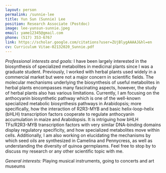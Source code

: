 ```yaml
---
layout: person
permalink: /sunnie-lee
title: Yun Sun (Sunnie) Lee
position: Research Associate (Postdoc)
image: lee-yunsun-sunnie.jpeg
email: yame12345@gmail.com
phone: (517) 353-6767 
link: https://scholar.google.com/citations?user=ZUjBlygAAAAJ&hl=en
cv: Curriculum Vitae-02132020_Sunnie.pdf
---
```


*Professional interests and goals:* I have been largely interested in the biosynthesis of specialized metabolites in medicinal plants since I was a graduate student. Previously, I worked with herbal plants used widely in a commercial market but were not a major concern in scientific fields. The molecular mechanisms underlying the biosynthesis of useful metabolites in herbal plants encompasses many fascinating aspects, however, the study of herbal plants also has various limitations. Currently, I am focusing on the anthocyanin biosynthetic pathway which is one of the well-known specialized metabolic biosynthesis pathways in Arabidopsis; more specifically, how the interaction of R2R3-MYB and basic helix-loop-helix (bHLH) transcription factors cooperate to regulate anthocyanin accumulation in maize and Arabidopsis. It is intriguing how bHLH TFs/R2R3-MYB transcription factors with very similar DNA-binding domains display regulatory specificity, and how specialized metabolites move within cells. Additionally, I am also working on elucidating the mechanisms by which seed oils are synthesized in Camelina and Pennycress, as well as understanding the diversity of quinoa germplasms. Feel free to stop by to discuss my research or any other scientific topic with me.

*General interests:* Playing musical instruments, going to concerts and art museums